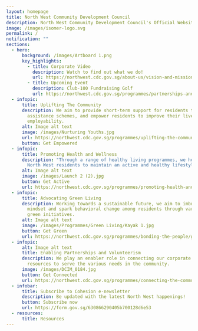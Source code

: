 ```yaml
---
layout: homepage
title: North West Community Development Council
description: North West Community Development Council's Official Website
image: /images/isomer-logo.svg
permalink: /
notification: ""
sections:
  - hero:
      background: /images/Artboard 1.png
      key_highlights:
        - title: Corporate Video
          description: Watch to find out what we do!
          url: https://northwest.cdc.gov.sg/about-us/vision-and-mission/
        - title: Upcoming Event
          description: Club-100 Fundraising Golf
          url: https://northwest.cdc.gov.sg/programmes/partnerships-and-volunteerism/nw-fundraising-golf
  - infopic:
      title: Uplifting The Community
      description: We aim to provide short-term support for residents through local
        assistance schemes, and empower residents to improve their lives and
        employability.
      alt: Image alt text
      image: /images/Nurturing Youths.jpg
      url: https://northwest.cdc.gov.sg/programmes/uplifting-the-community/sfa-northwest
      button: Get Empowered
  - infopic:
      title: Promoting Health and Wellness
      description: "Through a range of healthy living programmes, we hope for our
        North West residents to maintain an active and healthy lifestyle. "
      alt: Image alt text
      image: /images/Launch 2 (2).jpg
      button: Get Active
      url: https://northwest.cdc.gov.sg/programmes/promoting-health-and-wellness/mental-wellness
  - infopic:
      title: Advocating Green Living
      description: Working towards a sustainable future, we aim to imbue a green
        mindset and spark behavioral change among residents through various
        green initiatives.
      alt: Image alt text
      image: /images/Programmes/Green Living/Kayak 1.jpg
      button: Get Green
      url: https://northwest.cdc.gov.sg/programmes/bonding-the-people/greenhomes-at-northwest
  - infopic:
      alt: Image alt text
      title: Enabling Partnerships and Volunteerism
      description: We play an enabler role in connecting our corporate partners'
        resources to serve the various needs in the community.
      image: /images/DCIM_0184.jpg
      button: Get Connected
      url: https://northwest.cdc.gov.sg/programmes/connecting-the-community/club100-northwest
  - infobar:
      title: Subscribe to Cohesion e-newsletter
      description: Be updated with the latest North West happenings!
      button: Subscribe now
      url: https://form.gov.sg/630866290405b700128d6e53
  - resources:
      title: Resources
---
```

